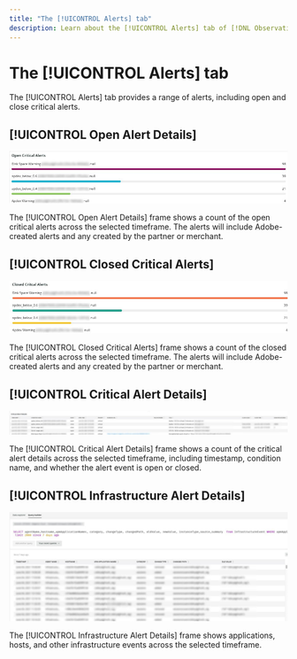 ```yaml
---
title: "The [!UICONTROL Alerts] tab"
description: Learn about the [!UICONTROL Alerts] tab of [!DNL Observation for Adobe Commerce].
---
```

# The [!UICONTROL Alerts] tab

The [!UICONTROL Alerts] tab provides a range of alerts, including open and close critical alerts.

## [!UICONTROL Open Alert Details]

![Open Critical Alerts](../../assets/tools/alerts-tab-1.jpg)

The [!UICONTROL Open Alert Details] frame shows a count of the open critical alerts across the selected timeframe. The alerts will include Adobe-created alerts and any created by the partner or merchant.

## [!UICONTROL Closed Critical Alerts]

![Closed Critical Alerts](../../assets/tools/alerts-tab-2.jpg)

The [!UICONTROL Closed Critical Alerts] frame shows a count of the closed critical alerts across the selected timeframe. The alerts will include Adobe-created alerts and any created by the partner or merchant.

## [!UICONTROL Critical Alert Details]

![Critical Alert Details](../../assets/tools/alerts-tab-3.jpg)

The [!UICONTROL Critical Alert Details] frame shows a count of the critical alert details across the selected timeframe, including timestamp, condition name, and whether the alert event is open or closed.

## [!UICONTROL Infrastructure Alert Details]

![Infrastructure Alert Details](../../assets/tools/alerts-tab-4.jpg)

The [!UICONTROL Infrastructure Alert Details] frame shows applications, hosts, and other infrastructure events across the selected timeframe. 

